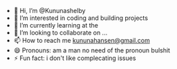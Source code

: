 - 👋 Hi, I’m @Kununashelby
- 👀 I’m interested in coding and building projects
- 🌱 I’m currently learning at the 
- 💞️ I’m looking to collaborate on ...
- 📫 How to reach me kununahansen@gmail.com
- 😄 Pronouns: am a man no need of the pronoun bulshit
- ⚡ Fun fact: i don't like complecating issues

<!---
Kununashelby/Kununashelby is a ✨ special ✨ repository because its `README.md` (this file) appears on your GitHub profile.
You can click the Preview link to take a look at your changes.
--->
